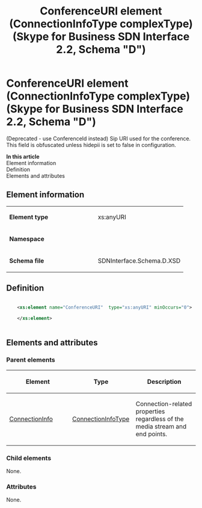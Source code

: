 ﻿---
title: ConferenceURI element (ConnectionInfoType complexType) (Skype for Business SDN Interface 2.2, Schema "D")
TOCTitle: ConferenceURI element
ms:assetid: 9df0b395-0489-b03e-2b31-b97da484d7d9
ms:mtpsurl: https://msdn.microsoft.com/en-us/library/Mt149448(v=office.16)
ms:contentKeyID: 65855395
ms.date: 08/24/2015
mtps_version: v=office.16
dev_langs:
- xml
---

# ConferenceURI element (ConnectionInfoType complexType) (Skype for Business SDN Interface 2.2, Schema \"D\")

(Deprecated - use ConferenceId instead) Sip URI used for the conference. This field is obfuscated unless hidepii is set to false in configuration.


**In this article**  
Element information  
Definition  
Elements and attributes  

## Element information

<table>
<colgroup>
<col style="width: 50%" />
<col style="width: 50%" />
</colgroup>
<tbody>
<tr class="odd">
<td><p><strong>Element type</strong></p></td>
<td><p>xs:anyURI</p></td>
</tr>
<tr class="even">
<td><p><strong>Namespace</strong></p></td>
<td><p></p></td>
</tr>
<tr class="odd">
<td><p><strong>Schema file</strong></p></td>
<td><p>SDNInterface.Schema.D.XSD</p></td>
</tr>
</tbody>
</table>


## Definition

``` xml

    <xs:element name="ConferenceURI"  type="xs:anyURI" minOccurs="0">
    
    </xs:element>
  
```

## Elements and attributes

### Parent elements

<table>
<colgroup>
<col style="width: 33%" />
<col style="width: 33%" />
<col style="width: 33%" />
</colgroup>
<thead>
<tr class="header">
<th><p>Element</p></th>
<th><p>Type</p></th>
<th><p>Description</p></th>
</tr>
</thead>
<tbody>
<tr class="odd">
<td><p><a href="connectioninfo-element-messagetype-complextype-skype-for-business-sdn-interface-2-2-schema-d.md">ConnectionInfo</a></p></td>
<td><p><a href="connectioninfotype-complextype-skype-for-business-sdn-interface-2-2-schema-d.md">ConnectionInfoType</a></p></td>
<td><p>Connection-related properties regardless of the media stream and end points.</p></td>
</tr>
</tbody>
</table>


### Child elements

None.

### Attributes

None.

